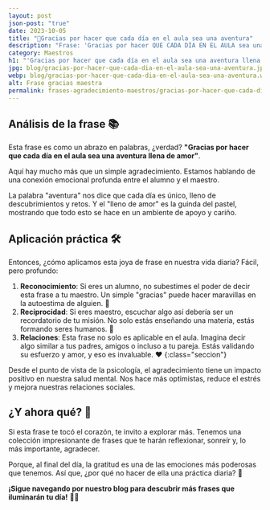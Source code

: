 ```yaml
---
layout: post
json-post: "true"
date: 2023-10-05
title: "🌟Gracias por hacer que cada día en el aula sea una aventura"
description: "Frase: 'Gracias por hacer QUE CADA DÍA EN EL AULA sea una aventura llena de amor' 🌟 ¡Haz clic para emocionarte! ❤️"
category: Maestros
h1: "'Gracias por hacer que cada día en el aula sea una aventura llena de amor 🌟'"
jpg: blog/gracias-por-hacer-que-cada-dia-en-el-aula-sea-una-aventura.jpg
webp: blog/gracias-por-hacer-que-cada-dia-en-el-aula-sea-una-aventura.webp
alt: Frase gracias maestra
permalink: frases-agradecimiento-maestros/gracias-por-hacer-que-cada-dia-en-el-aula-sea-una-aventura
---
```

## Análisis de la frase 📚

Esta frase es como un abrazo en palabras, ¿verdad? **"Gracias por hacer que cada día en el aula sea una aventura llena de amor"**.

Aquí hay mucho más que un simple agradecimiento. Estamos hablando de una conexión emocional profunda entre el alumno y el maestro.

La palabra "aventura" nos dice que cada día es único, lleno de descubrimientos y retos. Y el "lleno de amor" es la guinda del pastel, mostrando que todo esto se hace en un ambiente de apoyo y cariño.

## Aplicación práctica 🛠️

Entonces, ¿cómo aplicamos esta joya de frase en nuestra vida diaria? Fácil, pero profundo:

1. **Reconocimiento**: Si eres un alumno, no subestimes el poder de decir esta frase a tu maestro. Un simple "gracias" puede hacer maravillas en la autoestima de alguien. 🌈
2. **Reciprocidad**: Si eres maestro, escuchar algo así debería ser un recordatorio de tu misión. No solo estás enseñando una materia, estás formando seres humanos. 🌱
3. **Relaciones**: Esta frase no solo es aplicable en el aula. Imagina decir algo similar a tus padres, amigos o incluso a tu pareja. Estás validando su esfuerzo y amor, y eso es invaluable. ❤️
{:class="seccion"}

Desde el punto de vista de la psicología, el agradecimiento tiene un impacto positivo en nuestra salud mental. Nos hace más optimistas, reduce el estrés y mejora nuestras relaciones sociales.

## ¿Y ahora qué? 🤔

Si esta frase te tocó el corazón, te invito a explorar más. Tenemos una colección impresionante de frases que te harán reflexionar, sonreír y, lo más importante, agradecer.

Porque, al final del día, la gratitud es una de las emociones más poderosas que tenemos. Así que, ¿por qué no hacer de ella una práctica diaria? 🌟

**¡Sigue navegando por nuestro blog para descubrir más frases que iluminarán tu día!** 🌈✨
